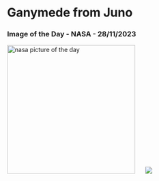 # Ganymede from Juno
### Image of the Day - NASA - 28/11/2023
<img src="https://apod.nasa.gov/apod/image/2311/Ganymede2_JunoGill_960.jpg" alt="nasa picture of the day" width="300"/>&nbsp; &nbsp; &nbsp; <img src="https://github-readme-streak-stats.herokuapp.com/?user=tempo-riz&theme=merko" >



  
